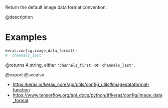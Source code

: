 Return the default image data format convention.

@description

# Examples
```python
keras.config.image_data_format()
# 'channels_last'
```

@returns
A string, either `'channels_first'` or `'channels_last'`.

@export
@seealso
+ <https:/keras.io/keras_core/api/utils/config_utils#imagedataformat-function>
+ <https://www.tensorflow.org/api_docs/python/tf/keras/config/image_data_format>
